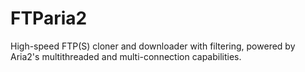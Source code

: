 # FTParia2
High-speed FTP(S) cloner and downloader with filtering, powered by Aria2's multithreaded and multi-connection capabilities.

